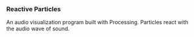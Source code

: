 ### Reactive Particles

An audio visualization program built with Processing. Particles react with the audio wave of sound.